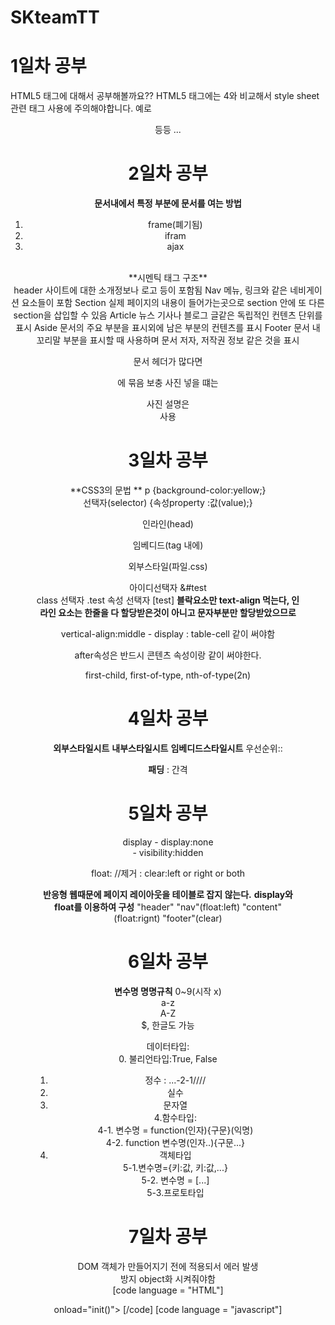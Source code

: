 # SKteamTT
# 1일차 공부
HTML5 태그에 대해서 공부해볼까요??
HTML5 태그에는 4와 비교해서 style sheet 관련 태그 사용에 주의해야합니다.
예로 <center> 등등 ...

# 2일차 공부
 **문서내에서 특정 부분에 문서를 여는 방법**
 1. frame(폐기됨)
 2. ifram
 3. ajax
 <br />
 **시멘틱 태그 구조**<br />
 header 사이트에 대한 소개정보나 로고 등이 포함됨
 Nav 메뉴, 링크와 같은 네비게이션 요소들이 포함
 Section 실제 페이지의 내용이 들어가는곳으로 section 안에 또 다른 section을 삽입할 수 있음
 Article 뉴스 기사나 블로그 글같은 독립적인 컨텐츠 단위를 표시
 Aside 문서의 주요 부분을 표시외에 남은 부분의 컨텐츠를 표시
 Footer 문서 내 꼬리말 부분을 표시할 때 사용하며 문서 저자, 저작권 정보 같은 것을 표시
 
 문서 헤더가 많다면 <hgroup>에 묶음
보충 사진 넣을 떄는 <figure> 사진 설명은 <figcaption>사용

# 3일차 공부
**CSS3의 문법 **
      p         {background-color:yellow;}<br />
선택자(selector)  {속성property      :값(value);}<br />

인라인(head)<br />

임베디드(tag 내에)<br />

외부스타일(파일.css)<br />

아이디선택자 &#test <br />
class 선택자 .test
속성 선택자 [test]
**블락요소만 text-align 먹는다, 인라인 요소는 한줄을 다 할당받은것이 아니고 문자부분만 할당받았으므로**

vertical-align:middle - display : table-cell 같이 써야함<br />

after속성은 반드시 콘텐츠 속성이랑 같이 써야한다.<br />

first-child, first-of-type, nth-of-type(2n)

# 4일차 공부
**외부스타일시트**
**내부스타일시트**
**임베디드스타일시트**
우선순위::


**패딩** : 간격


# 5일차 공부

display - display:none <br />
		- visibility:hidden<br />
		
float: //제거 : clear:left or right or both<br />

**반응형 웹때문에 페이지 레이아웃을 테이블로 잡지 않는다.**
**display와 float를 이용하여 구성**
			"header"
"nav"(float:left)	"content"(float:rignt)
			"footer"(clear)
			
			
# 6일차 공부
**변수명 명명규칙**
0~9(시작 x)<br />
a-z<br />
A-Z<br />
$, 한글도 가능<br />

데이터타입:<br />
0. 불리언타입:True, False
1. 정수 :  ...-2-1////<br />
2. 실수<br />
3. 문자열<br />
4.함수타입:<br />
4-1. 변수명 = function(인자){구문}(익명)<br />
4-2. function 변수명(인자..){구문...}<br />
5. 객체타입<br />
5-1.변수명={키:값, 키:값,...}<br />
5-2. 변수명 = [...]<br />
5-3.프로토타입<br />

# 7일차 공부
DOM 객체가 만들어지기 전에 적용되서 에러 발생 <br />
방지 object화 시켜줘야함<br />
[code language = "HTML"]
<body <b>onload</b>="init()">
[/code]
[code language = "javascript"]
<script>
function init(){}
</scipt>
[/code]
